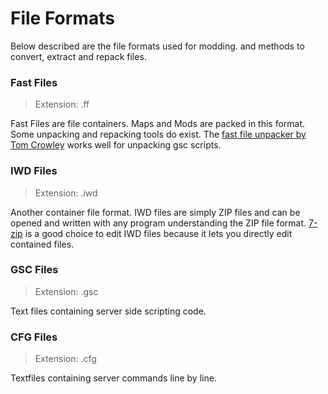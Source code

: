 # File Formats

Below described are the file formats used for modding. and methods to convert, extract and repack files. 

### Fast Files

> Extension: .ff

Fast Files are file containers. Maps and Mods are packed in this format. Some unpacking and repacking tools do exist. The [fast file unpacker by Tom Crowley](http://tom-crowley.co.uk/downloads/) works well for unpacking gsc scripts. 

### IWD Files

> Extension: .iwd

Another container file format. IWD files are simply ZIP files and can be opened and written with any program understanding the ZIP file format. [7-zip](http://www.7-zip.de/) is a good choice to edit IWD files because it lets you directly edit contained files. 

### GSC Files

> Extension: .gsc

Text files containing server side scripting code.

### CFG Files

> Extension: .cfg

Textfiles containing server commands line by line.



